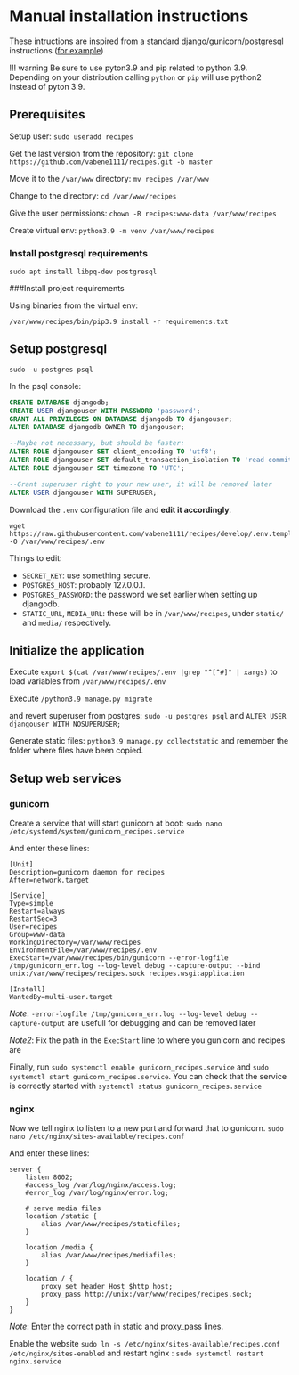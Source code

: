# Manual installation instructions

These intructions are inspired from a standard django/gunicorn/postgresql instructions ([for example](https://www.digitalocean.com/community/tutorials/how-to-set-up-django-with-postgres-nginx-and-gunicorn-on-ubuntu-16-04))

!!! warning
    Be sure to use pyton3.9 and pip related to python 3.9. Depending on your distribution calling `python` or `pip` will use python2 instead of pyton 3.9.

## Prerequisites

Setup user: `sudo useradd recipes`

Get the last version from the repository: `git clone https://github.com/vabene1111/recipes.git -b master`

Move it to the `/var/www` directory: `mv recipes /var/www`

Change to the directory: `cd /var/www/recipes`

Give the user permissions: `chown -R recipes:www-data /var/www/recipes`

Create virtual env: `python3.9 -m venv /var/www/recipes`

### Install postgresql requirements

`sudo apt install libpq-dev postgresql`

###Install project requirements

Using binaries from the virtual env:

`/var/www/recipes/bin/pip3.9 install -r requirements.txt`


## Setup postgresql

`sudo -u postgres psql`

In the psql console:

```sql
CREATE DATABASE djangodb;
CREATE USER djangouser WITH PASSWORD 'password';
GRANT ALL PRIVILEGES ON DATABASE djangodb TO djangouser;
ALTER DATABASE djangodb OWNER TO djangouser;

--Maybe not necessary, but should be faster:
ALTER ROLE djangouser SET client_encoding TO 'utf8';
ALTER ROLE djangouser SET default_transaction_isolation TO 'read committed';
ALTER ROLE djangouser SET timezone TO 'UTC';

--Grant superuser right to your new user, it will be removed later
ALTER USER djangouser WITH SUPERUSER;
```

Download the `.env` configuration file and **edit it accordingly**.
```shell
wget https://raw.githubusercontent.com/vabene1111/recipes/develop/.env.template -O /var/www/recipes/.env
```

Things to edit:
- `SECRET_KEY`: use something secure.
- `POSTGRES_HOST`: probably 127.0.0.1.
- `POSTGRES_PASSWORD`: the password we set earlier when setting up djangodb.
- `STATIC_URL`, `MEDIA_URL`: these will be in `/var/www/recipes`, under `static/` and `media/` respectively.

## Initialize the application

Execute `export $(cat /var/www/recipes/.env |grep "^[^#]" | xargs)` to load variables from `/var/www/recipes/.env`

Execute `/python3.9 manage.py migrate`

and revert superuser from postgres: `sudo -u postgres psql` and `ALTER USER djangouser WITH NOSUPERUSER;`

Generate static files: `python3.9 manage.py collectstatic` and remember the folder where files have been copied.

## Setup web services

### gunicorn

Create a service that will start gunicorn at boot: `sudo nano /etc/systemd/system/gunicorn_recipes.service`

And enter these lines:

```service
[Unit]
Description=gunicorn daemon for recipes
After=network.target

[Service]
Type=simple
Restart=always
RestartSec=3
User=recipes
Group=www-data
WorkingDirectory=/var/www/recipes
EnvironmentFile=/var/www/recipes/.env
ExecStart=/var/www/recipes/bin/gunicorn --error-logfile /tmp/gunicorn_err.log --log-level debug --capture-output --bind unix:/var/www/recipes/recipes.sock recipes.wsgi:application

[Install]
WantedBy=multi-user.target
```

*Note*: `-error-logfile /tmp/gunicorn_err.log --log-level debug --capture-output` are usefull for debugging and can be removed later

*Note2*: Fix the path in the `ExecStart` line to where you gunicorn and recipes are

Finally, run `sudo systemctl enable gunicorn_recipes.service` and `sudo systemctl start gunicorn_recipes.service`. You can check that the service is correctly started with `systemctl status gunicorn_recipes.service`

### nginx

Now we tell nginx to listen to a new port and forward that to gunicorn. `sudo nano /etc/nginx/sites-available/recipes.conf`

And enter these lines:

```nginx
server {
    listen 8002;
    #access_log /var/log/nginx/access.log;
    #error_log /var/log/nginx/error.log;

    # serve media files
    location /static {
        alias /var/www/recipes/staticfiles;
    }
    
    location /media {
        alias /var/www/recipes/mediafiles;
    }

    location / {
        proxy_set_header Host $http_host;
        proxy_pass http://unix:/var/www/recipes/recipes.sock;
    }
}
```

*Note*: Enter the correct path in static and proxy_pass lines.

Enable the website `sudo ln -s /etc/nginx/sites-available/recipes.conf /etc/nginx/sites-enabled` and restart nginx : `sudo systemctl restart nginx.service`
